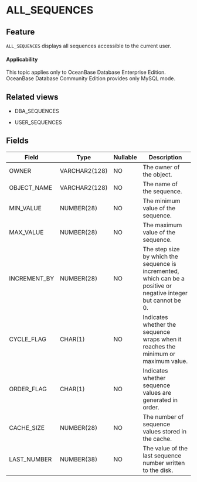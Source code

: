 ALL_SEQUENCES
==================================

Feature
-----------

`ALL_SEQUENCES` displays all sequences accessible to the current user.

<main id="notice" >
    <h4>Applicability</h4>
    <p>This topic applies only to OceanBase Database Enterprise Edition. OceanBase Database Community Edition provides only MySQL mode. </p>
  </main>

Related views
-------------

* DBA_SEQUENCES



* USER_SEQUENCES






Fields
-------------



| **Field**    | **Type**      | **Nullable** | **Description**                                                                                                  |
|--------------|---------------|--------------|------------------------------------------------------------------------------------------------------------------|
| OWNER        | VARCHAR2(128) | NO           | The owner of the object.                                                                                         |
| OBJECT_NAME  | VARCHAR2(128) | NO           | The name of the sequence.                                                                                        |
| MIN_VALUE    | NUMBER(28)    | NO           | The minimum value of the sequence.                                                                               |
| MAX_VALUE    | NUMBER(28)    | NO           | The maximum value of the sequence.                                                                               |
| INCREMENT_BY | NUMBER(28)    | NO           | The step size by which the sequence is incremented, which can be a positive or negative integer but cannot be 0. |
| CYCLE_FLAG   | CHAR(1)       | NO           | Indicates whether the sequence wraps when it reaches the minimum or maximum value.                               |
| ORDER_FLAG   | CHAR(1)       | NO           | Indicates whether sequence values are generated in order.                                                        |
| CACHE_SIZE   | NUMBER(28)    | NO           | The number of sequence values stored in the cache.                                                               |
| LAST_NUMBER  | NUMBER(38)    | NO           | The value of the last sequence number written to the disk.                                                       |



